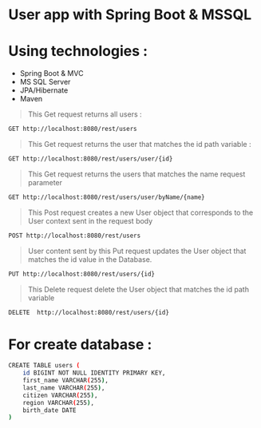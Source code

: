# User app with Spring Boot & MSSQL
# Using technologies :
- Spring Boot & MVC
- MS SQL Server
- JPA/Hibernate
- Maven

> This Get request returns all users :
```sh
GET http://localhost:8080/rest/users
```

>This Get request returns the user that matches the id path variable :
```sh
GET http://localhost:8080/rest/users/user/{id}
```

>This Get request returns the users that matches the name request parameter
```sh
GET http://localhost:8080/rest/users/user/byName/{name}
```

>This Post request creates a new User object that corresponds to the User context sent in the request body
```sh
POST http://localhost:8080/rest/users
```

>User content sent by this Put request updates the User object that matches the id value in the Database.
```sh
PUT http://localhost:8080/rest/users/{id}
```

>This Delete request delete the User object that matches the id path variable
```sh
DELETE  http://localhost:8080/rest/users/{id}
```
# For create database :
```sh
CREATE TABLE users (
    id BIGINT NOT NULL IDENTITY PRIMARY KEY,
    first_name VARCHAR(255),
    last_name VARCHAR(255),
    citizen VARCHAR(255),
    region VARCHAR(255),
    birth_date DATE
)
```
